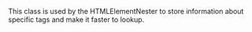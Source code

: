 This class is used by the HTMLElementNester to store information about specific tags and make it faster to lookup.